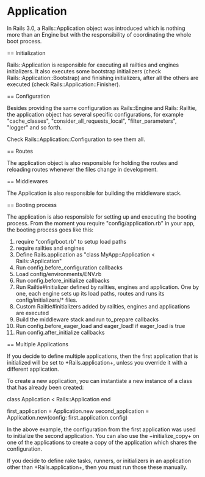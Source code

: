 # Application

In Rails 3.0, a Rails::Application object was introduced which is nothing more than
an Engine but with the responsibility of coordinating the whole boot process.

== Initialization

Rails::Application is responsible for executing all railties and engines
initializers. It also executes some bootstrap initializers (check
Rails::Application::Bootstrap) and finishing initializers, after all the others
are executed (check Rails::Application::Finisher).

== Configuration

Besides providing the same configuration as Rails::Engine and Rails::Railtie,
the application object has several specific configurations, for example
"cache_classes", "consider_all_requests_local", "filter_parameters",
"logger" and so forth.

Check Rails::Application::Configuration to see them all.

== Routes

The application object is also responsible for holding the routes and reloading routes
whenever the files change in development.

== Middlewares

The Application is also responsible for building the middleware stack.

== Booting process

The application is also responsible for setting up and executing the booting
process. From the moment you require "config/application.rb" in your app,
the booting process goes like this:

  1)  require "config/boot.rb" to setup load paths
  2)  require railties and engines
  3)  Define Rails.application as "class MyApp::Application < Rails::Application"
  4)  Run config.before_configuration callbacks
  5)  Load config/environments/ENV.rb
  6)  Run config.before_initialize callbacks
  7)  Run Railtie#initializer defined by railties, engines and application.
      One by one, each engine sets up its load paths, routes and runs its config/initializers/* files.
  8)  Custom Railtie#initializers added by railties, engines and applications are executed
  9)  Build the middleware stack and run to_prepare callbacks
  10) Run config.before_eager_load and eager_load! if eager_load is true
  11) Run config.after_initialize callbacks

== Multiple Applications

If you decide to define multiple applications, then the first application
that is initialized will be set to +Rails.application+, unless you override
it with a different application.

To create a new application, you can instantiate a new instance of a class
that has already been created:

  class Application < Rails::Application
  end

  first_application  = Application.new
  second_application = Application.new(config: first_application.config)

In the above example, the configuration from the first application was used
to initialize the second application. You can also use the +initialize_copy+
on one of the applications to create a copy of the application which shares
the configuration.

If you decide to define rake tasks, runners, or initializers in an
application other than +Rails.application+, then you must run those
these manually.

